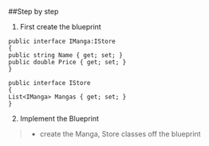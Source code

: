 ##Step by step
1. First create the blueprint
```namespace MangaStore;
public interface IManga:IStore
{
public string Name { get; set; }
public double Price { get; set; }
}

public interface IStore
{
List<IManga> Mangas { get; set; }
}
```
2. Implement the Blueprint
> - create the Manga, Store classes off the blueprint